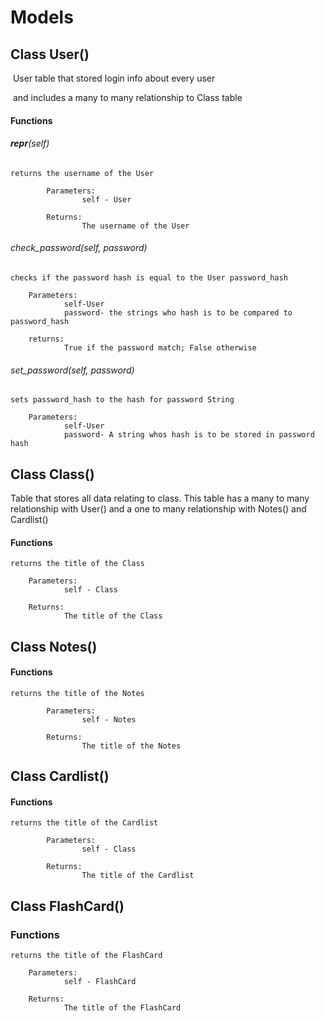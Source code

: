 # Models 

## Class User()

​    	User table that stored login info about every user 

​		 and includes a many to many relationship to Class table   

#### Functions 

###### __repr__(self) 
    returns the username of the User
    
            Parameters:
                    self - User 
    
            Returns:
                    The username of the User

###### check_password(self, password)

	checks if the password hash is equal to the User password_hash
	
		Parameters:
				self-User
				password- the strings who hash is to be compared to password_hash
		
		returns:
				True if the password match; False otherwise

###### set_password(self, password)

	sets password_hash to the hash for password String
		
		Parameters:
				self-User
				password- A string whos hash is to be stored in password hash

## Class Class()

Table that stores all data relating to class. This table has a many to many relationship with User() and a one to many relationship with Notes() and Cardlist()

#### Functions 
	returns the title of the Class
	
	    Parameters:
	            self - Class
	
	    Returns:
	            The title of the Class
## Class Notes()

#### Functions 
	returns the title of the Notes
	
	    	Parameters:
	         		self - Notes 
	
	  	  	Returns:
	            	The title of the Notes
## Class Cardlist()

#### Functions 
	returns the title of the Cardlist
	
	   	 	Parameters:
	            	self - Class 
	
	    	Returns:
	            	The title of the Cardlist
## Class FlashCard()

### Functions 
	returns the title of the FlashCard
	
	    Parameters:
	            self - FlashCard
	
	    Returns:
	            The title of the FlashCard